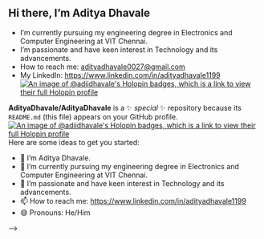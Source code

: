 ## Hi there, I’m Aditya Dhavale
- I’m currently pursuing my engineering degree in Electronics and Computer Engineering at VIT Chennai.
- I’m passionate and have keen interest in Technology and its advancements.
- How to reach me: adityadhavale0027@gmail.com
- My LinkedIn: https://www.linkedin.com/in/adityadhavale1199
[![An image of @adiidhavale's Holopin badges, which is a link to view their full Holopin profile](https://holopin.me/adiidhavale)](https://holopin.io/@adiidhavale)

**AdityaDhavale/AdityaDhavale** is a ✨ _special_ ✨ repository because its `README.md` (this file) appears on your GitHub profile.
[![An image of @adiidhavale's Holopin badges, which is a link to view their full Holopin profile](https://holopin.me/adiidhavale)](https://holopin.io/@adiidhavale)
Here are some ideas to get you started:

- 🔭 I’m Aditya Dhavale.
- 🌱 I’m currently pursuing my engineering degree in Electronics and Computer Engineering at VIT Chennai.
- 👯 I’m passionate and have keen interest in Technology and its advancements.
- 📫 How to reach me: https://www.linkedin.com/in/adityadhavale1199
- 😄 Pronouns: He/Him

 
-->
